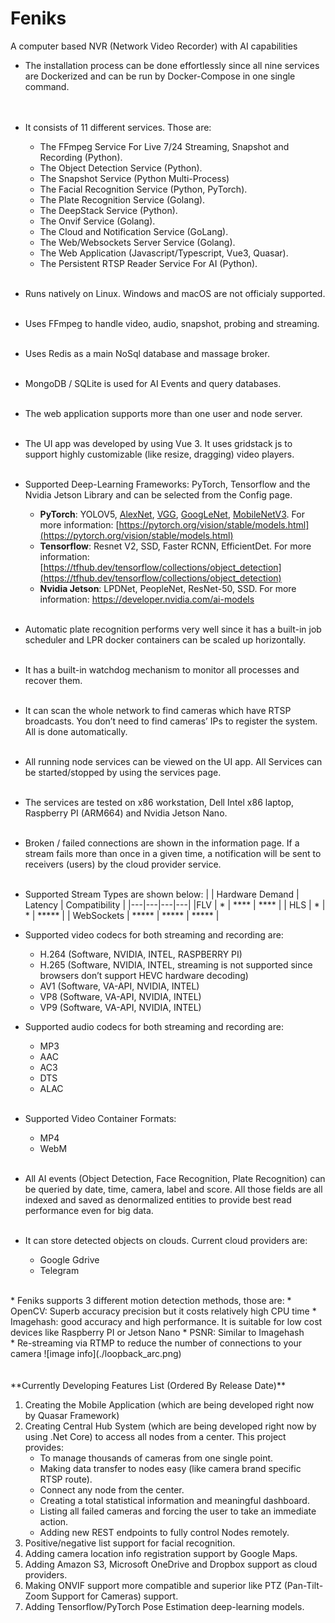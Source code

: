 # Feniks
A computer based NVR (Network Video Recorder) with AI capabilities 

* The installation process can be done effortlessly since all nine services are Dockerized and can be run by Docker-Compose in one single command. <br /> <br /> <br />


* It consists of 11 different services. Those are:
    * The FFmpeg Service For Live 7/24 Streaming, Snapshot and Recording (Python).
    * The Object Detection Service (Python).
    * The Snapshot Service (Python Multi-Process)
    * The Facial Recognition Service (Python, PyTorch).
    * The Plate Recognition Service (Golang).
    * The DeepStack Service (Python).
    * The Onvif Service (Golang).
    * The Cloud and Notification Service (GoLang).
    * The Web/Websockets Server Service (Golang).
    * The Web Application (Javascript/Typescript, Vue3, Quasar).
    * The Persistent RTSP Reader Service For AI (Python).<br /> <br />
* Runs natively on Linux. Windows and macOS are not officialy supported. <br /> <br />
* Uses FFmpeg to handle video, audio, snapshot, probing and streaming. <br /> <br />
* Uses Redis as a main NoSql database and massage broker. <br /> <br />
* MongoDB / SQLite is used for AI Events and query databases.<br /> <br />
* The web application supports more than one user and node server.<br /> <br />
* The UI app was developed by using Vue 3. It uses gridstack js to support highly customizable (like resize, dragging) video players.<br /> <br />
* Supported Deep-Learning Frameworks: PyTorch, Tensorflow and the Nvidia Jetson Library and  can be selected from the Config page.
    * **PyTorch**: YOLOV5, [AlexNet](https://arxiv.org/abs/1404.5997), [VGG](https://arxiv.org/abs/1409.1556), [GoogLeNet](https://arxiv.org/abs/1409.4842), [MobileNetV3](https://arxiv.org/abs/1905.02244). For more information: [https://pytorch.org/vision/stable/models.html](https://pytorch.org/vision/stable/models.html)
    * **Tensorflow**: Resnet V2, SSD, Faster RCNN, EfficientDet. For more information: [https://tfhub.dev/tensorflow/collections/object_detection](https://tfhub.dev/tensorflow/collections/object_detection)
    * **Nvidia Jetson**: LPDNet, PeopleNet, ResNet-50, SSD. For more information: https://developer.nvidia.com/ai-models<br /> <br />
* Automatic plate recognition performs very well since it has a built-in job scheduler and LPR docker containers can be scaled up horizontally.<br /> <br />
* It has a built-in watchdog mechanism to monitor all processes and recover them.<br /> <br />
* It can scan the whole network to find cameras which have RTSP broadcasts. You don’t need to find cameras’ IPs to register the system. All is done automatically.<br /> <br />
* All running node services can be viewed on the UI app. All Services can be started/stopped by using the services page.<br /> <br />
* The services are tested on x86 workstation, Dell Intel x86 laptop, Raspberry PI (ARM664) and Nvidia Jetson Nano. <br /> <br />
* Broken / failed connections are shown in the information page. If a stream fails more than once in a given time, a notification will be sent to receivers (users) by the cloud provider service.<br /> <br />
* Supported Stream Types are shown below:
    |   |  Hardware Demand | Latency  | Compatibility  |
    |---|---|---|---|
    |FLV          |  *     |  ****  | ****   |
    | HLS         |  *     |  *     | *****  |
    | WebSockets  |  ***** |  ***** | *****  |
    <br />
* Supported video codecs for both streaming and recording are:
    * H.264 (Software, NVIDIA, INTEL, RASPBERRY PI)
    * H.265 (Software, NVIDIA, INTEL, streaming is not supported since browsers don’t support HEVC hardware decoding)
    * AV1 (Software, VA-API, NVIDIA, INTEL)
    * VP8 (Software, VA-API, NVIDIA, INTEL)
    * VP9 (Software, VA-API, NVIDIA, INTEL)
      <br />
* Supported audio codecs  for both streaming and recording are:
    * MP3
    * AAC
    * AC3
    * DTS
    * ALAC
    <br />
* Supported Video Container Formats:
    * MP4
    * WebM
    <br />
* All AI events (Object Detection, Face Recognition, Plate Recognition) can be queried by date, time, camera, label and score. All those fields are all indexed and saved as denormalized entities to provide best read performance even for big data.<br /> <br />
* It can store detected objects on clouds. Current cloud providers are: 
  * Google Gdrive 
  * Telegram
<br />
* Feniks supports 3 different motion detection methods, those are:
    * OpenCV: Superb accuracy precision but it costs relatively high CPU time
    * Imagehash:  good accuracy and high performance. It is suitable for low cost  devices like Raspberry PI or Jetson Nano 
    * PSNR: Similar to Imagehash
    <br />
* Re-streaming via RTMP to reduce the number of connections to your camera
    ![image info](./loopback_arc.png)
    <br /> <br />
<br />
**Currently Developing Features List (Ordered By Release Date)**

1. Creating the Mobile Application (which are being developed right now by Quasar Framework)
2. Creating Central Hub System (which are being developed right now by using .Net Core) to access all nodes from a center. This project provides:
    * To manage thousands of cameras from one single point.
    * Making data transfer to nodes easy (like camera brand specific RTSP route).
    * Connect any node from the center.
    * Creating a total statistical information and meaningful dashboard.
    * Listing all failed cameras and forcing the user to take an immediate action.
    * Adding new REST endpoints to fully control Nodes remotely. 
3. Positive/negative list support for facial recognition.
4. Adding camera location info registration support by Google Maps.
5. Adding Amazon S3, Microsoft OneDrive and Dropbox support as cloud providers.
6. Making ONVIF support more compatible and superior like PTZ (Pan-Tilt-Zoom Support for Cameras) support.
7. Adding Tensorflow/PyTorch Pose Estimation deep-learning models.
